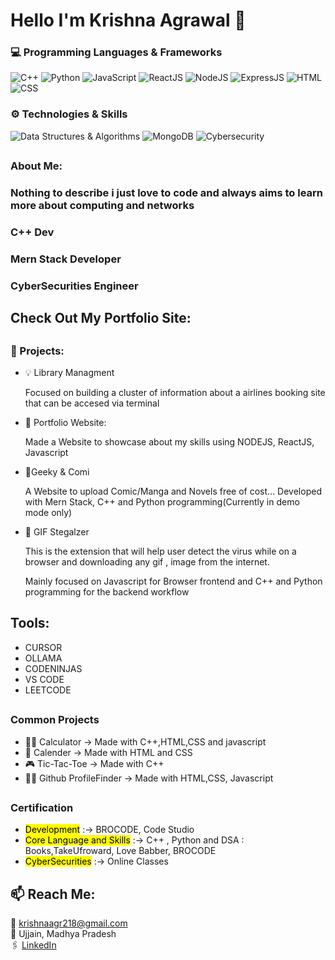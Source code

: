 # Hello I'm Krishna Agrawal 👋

### 💻 Programming Languages & Frameworks 
 ![C++](https://img.shields.io/badge/C++-00599C?style=for-the-badge&logo=c%2B%2B&logoColor=white)
 ![Python](https://img.shields.io/badge/Python-3776AB?style=for-the-badge&logo=python&logoColor=white)
 ![JavaScript](https://img.shields.io/badge/JavaScript-F7DF1E?style=for-the-badge&logo=javascript&logoColor=black)
 ![ReactJS](https://img.shields.io/badge/React-61DAFB?style=for-the-badge&logo=react&logoColor=black)
 ![NodeJS](https://img.shields.io/badge/Node.js-339933?style=for-the-badge&logo=node.js&logoColor=white)
 ![ExpressJS](https://img.shields.io/badge/Express.js-000000?style=for-the-badge&logo=express&logoColor=white)
 ![HTML](https://img.shields.io/badge/HTML5-E34F26?style=for-the-badge&logo=html5&logoColor=white)
![CSS](https://img.shields.io/badge/CSS3-1572B6?style=for-the-badge&logo=css3&logoColor=white)
### ⚙️ Technologies & Skills

 ![Data Structures & Algorithms](https://img.shields.io/badge/DSA-informational?style=for-the-badge&labelColor=333333&color=a434b9)
 ![MongoDB](https://img.shields.io/badge/MongoDB-47A248?style=for-the-badge&logo=mongodb&logoColor=white)
 ![Cybersecurity](https://img.shields.io/badge/Cybersecurity-black?style=for-the-badge&logo=github-actions&logoColor=white)

## 
### About Me:
### Nothing to describe i just love to code and always aims to learn more about computing and networks

### C++ Dev
### Mern Stack Developer
### CyberSecurities Engineer
##

## Check Out My Portfolio Site:
##

### 🚀 Projects:
- 💡 Library Managment
  
   Focused on building a cluster of information about a airlines booking site that can be accesed via terminal
  
- 🎈 Portfolio Website:

  Made a Website to showcase about my skills using NODEJS, ReactJS, Javascript 

- 🏪Geeky & Comi

  A Website to upload Comic/Manga and Novels free of cost... Developed with Mern Stack, C++ and Python programming(Currently in demo mode only)
    
- 🎡 GIF Stegalzer

  This is the extension that will help user detect the virus while on a browser and downloading any gif , image from the internet.

  Mainly focused on Javascript for Browser frontend and C++ and Python programming for the backend workflow 
##

## Tools:
- CURSOR
- OLLAMA
- CODENINJAS
- VS CODE
- LEETCODE
##

### Common Projects
- 👩‍🏫 Calculator -> Made with C++,HTML,CSS and javascript
- 📆 Calender -> Made with HTML and CSS
- 🎮 Tic-Tac-Toe -> Made with C++
- 😶‍🌫️ Github ProfileFinder -> Made with HTML,CSS, Javascript
##

### Certification
- <mark>Development</mark> :->  BROCODE, Code Studio
- <mark>Core Language and Skills</mark> :-> C++ , Python and DSA : Books,TakeUfroward, Love Babber, BROCODE
- <mark>CyberSecurities</mark> :-> Online Classes
##

## 📫 Reach Me:
📧 krishnaagr218@gmail.com  
📍 Ujjain, Madhya Pradesh  
🖇️ [LinkedIn](https://www.linkedin.com/in/krishna-agrawal10/)
##
